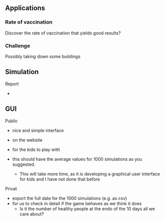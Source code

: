 ## Applications

### Rate of vaccination

Discover the rate of vaccination that yields good results?

### Challenge

Possibly taking down some buildings

## Simulation

Report

- 

## GUI

Public

- nice and simple interface 
- on the website 
- for the kids to play with

- this should have the average values for 1000 simulations as you  suggested. 
  - This will take more time, as it is developing a graphical user interface for kids and I have not done that before

Privat

- export the full date for the 1000 simulations (e.g. as csv) 
- for  us to check in detail if the game behaves as we think it does
  - Is it the number of healthy people at the endo of the 10 days all we care about?